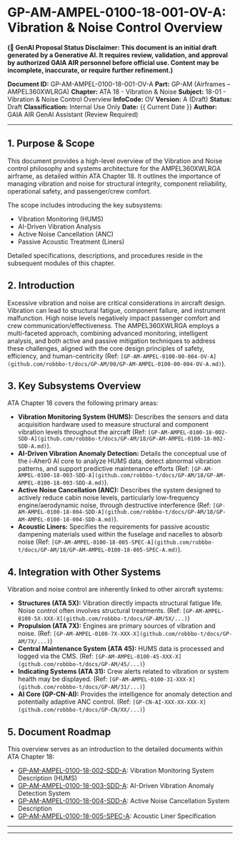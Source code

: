 # GP-AM-AMPEL-0100-18-001-OV-A: Vibration & Noise Control Overview

**(🚨 GenAI Proposal Status Disclaimer: This document is an initial draft generated by a Generative AI. It requires review, validation, and approval by authorized GAIA AIR personnel before official use. Content may be incomplete, inaccurate, or require further refinement.)**

**Document ID:** GP-AM-AMPEL-0100-18-001-OV-A
**Part:** GP-AM (Airframes – AMPEL360XWLRGA)
**Chapter:** ATA 18 - Vibration & Noise
**Subject:** 18-01 - Vibration & Noise Control Overview
**InfoCode:** OV
**Version:** A (Draft)
**Status:** Draft
**Classification:** Internal Use Only
**Date:** {{ Current Date }}
**Author:** GAIA AIR GenAI Assistant (Review Required)

---

## 1. Purpose & Scope

This document provides a high-level overview of the Vibration and Noise control philosophy and systems architecture for the AMPEL360XWLRGA airframe, as detailed within ATA Chapter 18. It outlines the importance of managing vibration and noise for structural integrity, component reliability, operational safety, and passenger/crew comfort.

The scope includes introducing the key subsystems:
*   Vibration Monitoring (HUMS)
*   AI-Driven Vibration Analysis
*   Active Noise Cancellation (ANC)
*   Passive Acoustic Treatment (Liners)

Detailed specifications, descriptions, and procedures reside in the subsequent modules of this chapter.

## 2. Introduction

Excessive vibration and noise are critical considerations in aircraft design. Vibration can lead to structural fatigue, component failure, and instrument malfunction. High noise levels negatively impact passenger comfort and crew communication/effectiveness. The AMPEL360XWLRGA employs a multi-faceted approach, combining advanced monitoring, intelligent analysis, and both active and passive mitigation techniques to address these challenges, aligned with the core design principles of safety, efficiency, and human-centricity (Ref: `[GP-AM-AMPEL-0100-00-004-OV-A](github.com/robbbo-t/docs/GP-AM/00/GP-AM-AMPEL-0100-00-004-OV-A.md)`).

## 3. Key Subsystems Overview

ATA Chapter 18 covers the following primary areas:

*   **Vibration Monitoring System (HUMS):** Describes the sensors and data acquisition hardware used to measure structural and component vibration levels throughout the aircraft (Ref: `[GP-AM-AMPEL-0100-18-002-SDD-A](github.com/robbbo-t/docs/GP-AM/18/GP-AM-AMPEL-0100-18-002-SDD-A.md)`).
*   **AI-Driven Vibration Anomaly Detection:** Details the conceptual use of the i-Aher0 AI core to analyze HUMS data, detect abnormal vibration patterns, and support predictive maintenance efforts (Ref: `[GP-AM-AMPEL-0100-18-003-SDD-A](github.com/robbbo-t/docs/GP-AM/18/GP-AM-AMPEL-0100-18-003-SDD-A.md)`).
*   **Active Noise Cancellation (ANC):** Describes the system designed to actively reduce cabin noise levels, particularly low-frequency engine/aerodynamic noise, through destructive interference (Ref: `[GP-AM-AMPEL-0100-18-004-SDD-A](github.com/robbbo-t/docs/GP-AM/18/GP-AM-AMPEL-0100-18-004-SDD-A.md)`).
*   **Acoustic Liners:** Specifies the requirements for passive acoustic dampening materials used within the fuselage and nacelles to absorb noise (Ref: `[GP-AM-AMPEL-0100-18-005-SPEC-A](github.com/robbbo-t/docs/GP-AM/18/GP-AM-AMPEL-0100-18-005-SPEC-A.md)`).

## 4. Integration with Other Systems

Vibration and noise control are inherently linked to other aircraft systems:
*   **Structures (ATA 5X):** Vibration directly impacts structural fatigue life. Noise control often involves structural treatments. (Ref: `[GP-AM-AMPEL-0100-5X-XXX-X](github.com/robbbo-t/docs/GP-AM/5X/...)`)
*   **Propulsion (ATA 7X):** Engines are primary sources of vibration and noise. (Ref: `[GP-AM-AMPEL-0100-7X-XXX-X](github.com/robbbo-t/docs/GP-AM/7X/...)`)
*   **Central Maintenance System (ATA 45):** HUMS data is processed and logged via the CMS. (Ref: `[GP-AM-AMPEL-0100-45-XXX-X](github.com/robbbo-t/docs/GP-AM/45/...)`)
*   **Indicating Systems (ATA 31):** Crew alerts related to vibration or system health may be displayed. (Ref: `[GP-AM-AMPEL-0100-31-XXX-X](github.com/robbbo-t/docs/GP-AM/31/...)`)
*   **AI Core (GP-CN-AI):** Provides the intelligence for anomaly detection and potentially adaptive ANC control. (Ref: `[GP-CN-AI-XXX-XX-XXX-X](github.com/robbbo-t/docs/GP-CN/XX/...)`)

## 5. Document Roadmap

This overview serves as an introduction to the detailed documents within ATA Chapter 18:
*   [GP-AM-AMPEL-0100-18-002-SDD-A](github.com/robbbo-t/docs/GP-AM/18/GP-AM-AMPEL-0100-18-002-SDD-A.md): Vibration Monitoring System Description (HUMS)
*   [GP-AM-AMPEL-0100-18-003-SDD-A](github.com/robbbo-t/docs/GP-AM/18/GP-AM-AMPEL-0100-18-003-SDD-A.md): AI-Driven Vibration Anomaly Detection System
*   [GP-AM-AMPEL-0100-18-004-SDD-A](github.com/robbbo-t/docs/GP-AM/18/GP-AM-AMPEL-0100-18-004-SDD-A.md): Active Noise Cancellation System Description
*   [GP-AM-AMPEL-0100-18-005-SPEC-A](github.com/robbbo-t/docs/GP-AM/18/GP-AM-AMPEL-0100-18-005-SPEC-A.md): Acoustic Liner Specification

---

---
